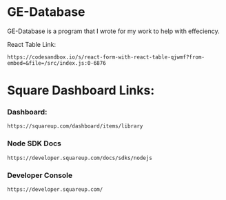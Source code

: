 # GE-Database

GE-Database is a program that I wrote for my work to help with effeciency.

React Table Link:
```
https://codesandbox.io/s/react-form-with-react-table-qjwmf?from-embed=&file=/src/index.js:0-6876
```

# Square Dashboard Links:

### Dashboard:
```
https://squareup.com/dashboard/items/library
```

### Node SDK Docs
```
https://developer.squareup.com/docs/sdks/nodejs
```

### Developer Console
```
https://developer.squareup.com/
```